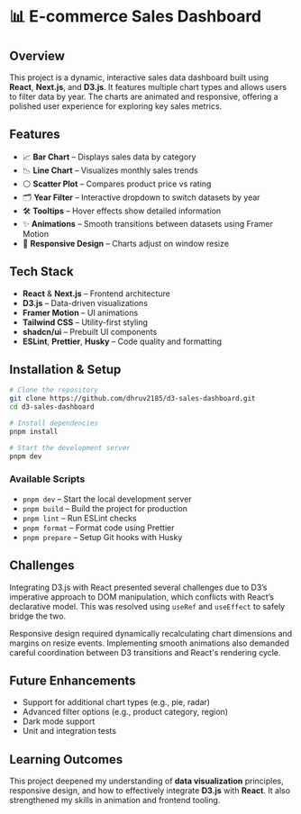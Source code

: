 # 📊 E-commerce Sales Dashboard

## Overview

This project is a dynamic, interactive sales data dashboard built using **React**, **Next.js**, and **D3.js**. It features multiple chart types and allows users to filter data by year. The charts are animated and responsive, offering a polished user experience for exploring key sales metrics.

## Features

- 📈 **Bar Chart** – Displays sales data by category  
- 📉 **Line Chart** – Visualizes monthly sales trends  
- ⚪ **Scatter Plot** – Compares product price vs rating  
- 🗂️ **Year Filter** – Interactive dropdown to switch datasets by year  
- 🛠️ **Tooltips** – Hover effects show detailed information  
- ✨ **Animations** – Smooth transitions between datasets using Framer Motion  
- 📱 **Responsive Design** – Charts adjust on window resize

## Tech Stack

- **React** & **Next.js** – Frontend architecture  
- **D3.js** – Data-driven visualizations  
- **Framer Motion** – UI animations  
- **Tailwind CSS** – Utility-first styling  
- **shadcn/ui** – Prebuilt UI components  
- **ESLint**, **Prettier**, **Husky** – Code quality and formatting

## Installation & Setup

```bash
# Clone the repository
git clone https://github.com/dhruv2185/d3-sales-dashboard.git
cd d3-sales-dashboard

# Install dependencies
pnpm install

# Start the development server
pnpm dev
```

### Available Scripts

- `pnpm dev` – Start the local development server  
- `pnpm build` – Build the project for production  
- `pnpm lint` – Run ESLint checks  
- `pnpm format` – Format code using Prettier  
- `pnpm prepare` – Setup Git hooks with Husky

## Challenges

Integrating D3.js with React presented several challenges due to D3’s imperative approach to DOM manipulation, which conflicts with React’s declarative model. This was resolved using `useRef` and `useEffect` to safely bridge the two.

Responsive design required dynamically recalculating chart dimensions and margins on resize events. Implementing smooth animations also demanded careful coordination between D3 transitions and React's rendering cycle.

## Future Enhancements

- Support for additional chart types (e.g., pie, radar)  
- Advanced filter options (e.g., product category, region)  
- Dark mode support  
- Unit and integration tests  

## Learning Outcomes

This project deepened my understanding of **data visualization** principles, responsive design, and how to effectively integrate **D3.js** with **React**. It also strengthened my skills in animation and frontend tooling.
